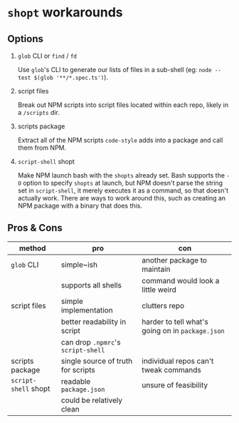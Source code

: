 # `shopt` workarounds

## Options

1. `glob` CLI or `find` / `fd`

    Use `glob`'s CLI to generate our lists of files in a sub-shell (eg: `node --test $(glob '**/*.spec.ts')`).

1. script files

    Break out NPM scripts into script files located within each repo, likely in a `/scripts` dir.

1. scripts package

    Extract all of the NPM scripts `code-style` adds into a package and call them from NPM.

1. `script-shell` shopt

    Make NPM launch bash with the `shopts` already set.
    Bash supports the `-O` option to specify `shopts` at launch, but NPM doesn't parse the string set in `script-shell`, it merely executes it as a command, so that doesn't actually work.
    There are ways to work around this, such as creating an NPM package with a binary that does this.

## Pros & Cons

| method               | pro                                | con                                              |
| -------------------- | ---------------------------------- | ------------------------------------------------ |
| `glob` CLI           | simple~ish                         | another package to maintain                      |
|                      | supports all shells                | command would look a little weird                |
| script files         | simple implementation              | clutters repo                                    |
|                      | better readability in script       | harder to tell what's going on in `package.json` |
|                      | can drop `.npmrc`'s `script-shell` |                                                  |
| scripts package      | single source of truth for scripts | individual repos can't tweak commands            |
| `script-shell` shopt | readable `package.json`            | unsure of feasibility                            |
|                      | could be relatively clean          |                                                  |

